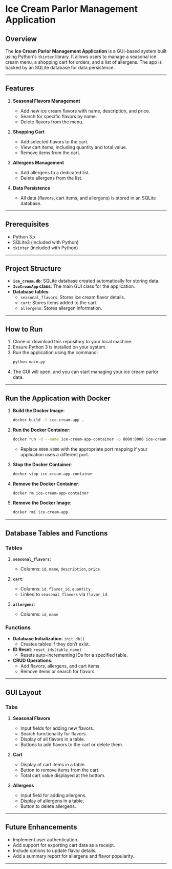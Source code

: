 
# Ice Cream Parlor Management Application

## Overview
The **Ice Cream Parlor Management Application** is a GUI-based system built using Python's `tkinter` library. It allows users to manage a seasonal ice cream menu, a shopping cart for orders, and a list of allergens. The app is backed by an SQLite database for data persistence.

---

## Features
1. **Seasonal Flavors Management**
   - Add new ice cream flavors with name, description, and price.
   - Search for specific flavors by name.
   - Delete flavors from the menu.

2. **Shopping Cart**
   - Add selected flavors to the cart.
   - View cart items, including quantity and total value.
   - Remove items from the cart.

3. **Allergens Management**
   - Add allergens to a dedicated list.
   - Delete allergens from the list.

4. **Data Persistence**
   - All data (flavors, cart items, and allergens) is stored in an SQLite database.

---

## Prerequisites
- Python 3.x
- SQLite3 (included with Python)
- `tkinter` (included with Python)

---

## Project Structure
- **`ice_cream.db`**: SQLite database created automatically for storing data.
- **`IceCreamApp` class**: The main GUI class for the application.
- **Database tables**:
  - `seasonal_flavors`: Stores ice cream flavor details.
  - `cart`: Stores items added to the cart.
  - `allergens`: Stores allergen information.

---

## How to Run
1. Clone or download this repository to your local machine.
2. Ensure Python 3 is installed on your system.
3. Run the application using the command:
   ```bash
   python main.py
   ```
4. The GUI will open, and you can start managing your ice cream parlor data.

---
## Run the Application with Docker

1. **Build the Docker Image**:
   ```bash
   docker build -t ice-cream-app .
   ```

2. **Run the Docker Container**:
   ```bash
   docker run -d --name ice-cream-app-container -p 8000:8000 ice-cream-app
   ```

   - Replace `8000:8000` with the appropriate port mapping if your application uses a different port.

3. **Stop the Docker Container**:
   ```bash
   docker stop ice-cream-app-container
   ```

4. **Remove the Docker Container**:
   ```bash
   docker rm ice-cream-app-container
   ```

5. **Remove the Docker Image**:
   ```bash
   docker rmi ice-cream-app
   ```

---

## Database Tables and Functions

### Tables
1. **`seasonal_flavors`**:
   - Columns: `id`, `name`, `description`, `price`

2. **`cart`**:
   - Columns: `id`, `flavor_id`, `quantity`
   - Linked to `seasonal_flavors` via `flavor_id`.

3. **`allergens`**:
   - Columns: `id`, `name`

### Functions
- **Database Initialization**: `init_db()`
  - Creates tables if they don’t exist.
- **ID Reset**: `reset_ids(table_name)`
  - Resets auto-incrementing IDs for a specified table.
- **CRUD Operations**:
  - Add flavors, allergens, and cart items.
  - Remove items or search for flavors.

---

## GUI Layout
### Tabs
1. **Seasonal Flavors**
   - Input fields for adding new flavors.
   - Search functionality for flavors.
   - Display of all flavors in a table.
   - Buttons to add flavors to the cart or delete them.

2. **Cart**
   - Display of cart items in a table.
   - Button to remove items from the cart.
   - Total cart value displayed at the bottom.

3. **Allergens**
   - Input field for adding allergens.
   - Display of allergens in a table.
   - Button to delete allergens.

---

## Future Enhancements
- Implement user authentication.
- Add support for exporting cart data as a receipt.
- Include options to update flavor details.
- Add a summary report for allergens and flavor popularity.

---



